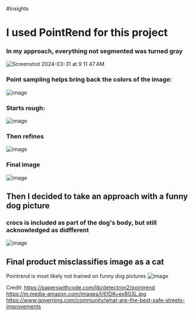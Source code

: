 #Insights
# I used PointRend for this project
### In my approach, everything not segmented was turned gray
![Screenshot 2024-03-31 at 9 11 47 AM](https://github.com/AngelicSage/AI/assets/142240060/eb8b85a2-f310-4349-b90e-724724f59704)

### Point sampling helps bring back the colors of the image:
![image](https://github.com/AngelicSage/AI/assets/142240060/5fa2566b-29ec-4c25-b406-937e91253241)

### Starts rough:
![image](https://github.com/AngelicSage/AI/assets/142240060/a1cd6c08-2e7a-4bcf-a6fe-b340e91f9020)

### Then refines
![image](https://github.com/AngelicSage/AI/assets/142240060/c2b2926b-ff38-4ba3-ad54-bb8bc9fd65d2)

### Final image
![image](https://github.com/AngelicSage/AI/assets/142240060/0895a6ee-43c8-40bb-aef8-d393feadd59b)

## Then I decided to take an approach with a funny dog picture
### crocs is included as part of the dog's body, but still acknowledged as didfferent
![image](https://github.com/AngelicSage/AI/assets/142240060/ec8eb361-6f2e-483a-97c5-1f103e8a4570)

## Final product misclassifies image as a cat
Pointrend is most likely not trained on funny dog pictures
![image](https://github.com/AngelicSage/AI/assets/142240060/63d51e42-a479-4c03-bc66-652af0b1a178)



Credit:
https://paperswithcode.com/lib/detectron2/pointrend
https://m.media-amazon.com/images/I/61DK+ex803L.jpg 
https://www.governing.com/community/what-are-the-best-safe-streets-improvements 

